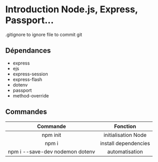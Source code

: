 # Introduction Node.js, Express, Passport...

.gitignore to ignore file to commit git

## Dépendances
 - express
 - ejs
 - express-session
 - express-flash
 - dotenv
 - passport
 - method-override

## Commandes
	
| Commande | Fonction |
|:-----------------:|:--------------:|
| npm init | initialisation Node |
| npm i | install dependencies |
| npm i --save-dev nodemon dotenv|  automatisation|